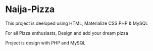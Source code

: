 # Naija-Pizza
This project is deeloped using HTML, Materialize CSS PHP & MySQL

For all Pizza enthusiasts, 
Design and add your dream pizza

Project is design with PHP and MySQL
